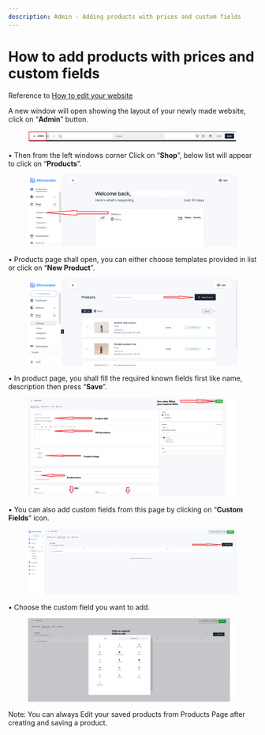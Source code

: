 ```yaml
---
description: Admin - Adding products with prices and custom fields
---
```


# How to add products with prices and custom fields

Reference to [How to edit your website](https://help.microweber.com/user-guide/live-edit-how-to-edit-you-site)

A new window will open showing the layout of your newly made website, click on “**Admin**” button.

<figure><img src=".gitbook/assets/image (4) (1).png" alt=""><figcaption></figcaption></figure>

• Then from the left windows corner Click on “**Shop**”, below list will appear to click on “**Products**”.

<figure><img src=".gitbook/assets/image (1) (1) (1) (1) (1) (1).png" alt=""><figcaption></figcaption></figure>

• Products page shall open, you can either choose templates provided in list or click on “**New Product**”.

<figure><img src=".gitbook/assets/image (2) (1) (1) (1).png" alt=""><figcaption></figcaption></figure>

• In product page, you shall fill the required known fields first like name, description then press “**Save**”.

<figure><img src=".gitbook/assets/image (3) (1) (1).png" alt=""><figcaption></figcaption></figure>

• You can also add custom fields from this page by clicking on “**Custom Fields**” icon.

<figure><img src=".gitbook/assets/image (4) (1) (1).png" alt=""><figcaption></figcaption></figure>

• Choose the custom field you want to add.

<figure><img src=".gitbook/assets/image (5) (1).png" alt=""><figcaption></figcaption></figure>

Note: You can always Edit your saved products from Products Page after creating and saving a product.

